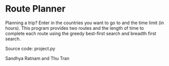 # Route Planner

Planning a trip? Enter in the countries you want to go to and the time limit (in hours). This program provides two routes and the length of time to complete each route using the greedy best-first search and breadth first search.

Source code: project.py

Sandhya Ratnam and Thu Tran
